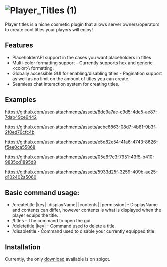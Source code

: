 # ![Player_Titles (1)](https://github.com/user-attachments/assets/be0abcfb-eb30-44f1-9495-dc247af2c930)

Player titles is a niche cosmetic plugin that allows server owners/operators to create cool titles your players will enjoy!

## Features

- PlaceholderAPI support in the cases you want placeholders in titles
- Multi-color formatting support - Currently supports hex and generic \<color>\ formatting.
- Globally accessible GUI for enabling/disabling titles - Pagination support as well as no limit on the amount of titles you can create.
- Seamless chat interaction system for creating titles.

## Examples

https://github.com/user-attachments/assets/8dc9a7ae-c9d5-4de5-ae87-7dab49ce6442



https://github.com/user-attachments/assets/acbc6863-08d7-4b81-9b3f-2f0ed70cfc4b



https://github.com/user-attachments/assets/e5d82e54-41a6-4743-8626-f5ee0ca55868



https://github.com/user-attachments/assets/05e6f7c3-7951-43f5-b410-9835cd1895d8



https://github.com/user-attachments/assets/5933d25f-3259-409b-ae25-d102402a5060

## Basic command usage:
- /createtitle |key| |displayName| |contents| |permission| - DisplayName and contents can differ, however contents is what is displayed when the player equips the title.
- /titles - The command to open the gui.
- /deletetitle |key| - Command used to delete a title.
- /disabletitle -  Command used to disable your currently equipped title.

## Installation
Currently, the only [download](https://www.spigotmc.org/resources/playertitles.119849/) available is on spigot.
